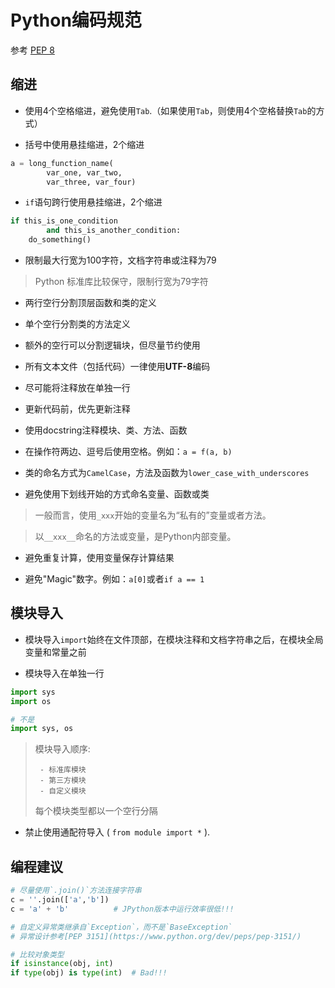# Python编码规范

参考 [PEP 8](https://www.python.org/dev/peps/pep-0008/)

## 缩进

- 使用4个空格缩进，避免使用`Tab`.（如果使用`Tab`，则使用4个空格替换`Tab`的方式）

- 括号中使用悬挂缩进，2个缩进

```python
a = long_function_name(
        var_one, var_two,
        var_three, var_four)
```

- `if`语句跨行使用悬挂缩进，2个缩进

```python
if this_is_one_condition
        and this_is_another_condition:
    do_something()
```

- 限制最大行宽为100字符，文档字符串或注释为79

> Python 标准库比较保守，限制行宽为79字符

- 两行空行分割顶层函数和类的定义

- 单个空行分割类的方法定义

- 额外的空行可以分割逻辑块，但尽量节约使用

- 所有文本文件（包括代码）一律使用**UTF-8**编码

- 尽可能将注释放在单独一行

- 更新代码前，优先更新注释

- 使用docstring注释模块、类、方法、函数

- 在操作符两边、逗号后使用空格。例如：`a = f(a, b)`

- 类的命名方式为`CamelCase`，方法及函数为`lower_case_with_underscores`

- 避免使用下划线开始的方式命名变量、函数或类

> 一般而言，使用`_xxx`开始的变量名为“私有的”变量或者方法。

> 以`__xxx__`命名的方法或变量，是Python内部变量。

- 避免重复计算，使用变量保存计算结果

- 避免"Magic"数字。例如：`a[0]`或者`if a == 1`

## 模块导入

- 模块导入`import`始终在文件顶部，在模块注释和文档字符串之后，在模块全局变量和常量之前

- 模块导入在单独一行

```python
import sys
import os

# 不是
import sys, os
```

> 模块导入顺序:
>
>      - 标准库模块
>      - 第三方模块
>      - 自定义模块
>
> 每个模块类型都以一个空行分隔

- 禁止使用通配符导入 ( `from module import *` ).

## 编程建议

```python
# 尽量使用`.join()`方法连接字符串
c = ''.join(['a','b'])
c = 'a' + 'b'          # JPython版本中运行效率很低!!!

# 自定义异常类继承自`Exception`，而不是`BaseException`
# 异常设计参考[PEP 3151](https://www.python.org/dev/peps/pep-3151/)

# 比较对象类型
if isinstance(obj, int)
if type(obj) is type(int)  # Bad!!!
```
